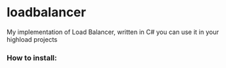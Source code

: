# loadbalancer
My implementation of Load Balancer, written in C#
you can use it in your highload projects

### How to install:

```

```
